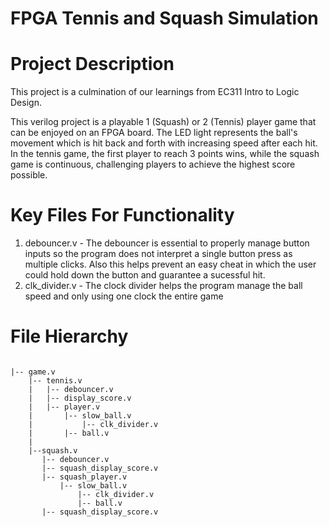 # FPGA Tennis and Squash Simulation

# Project Description
This project is a culmination of our learnings from EC311 Intro to Logic Design. 

This verilog project is a playable 1 (Squash) or 2 (Tennis) player game that can be enjoyed on an FPGA board. The LED light represents the ball's movement which is hit back and forth with increasing speed after each hit. In the tennis game, the first player to reach 3 points wins, while the squash game is continuous, challenging players to achieve the highest score possible.

# Key Files For Functionality
1. debouncer.v - The debouncer is essential to properly manage button inputs so the program does not interpret a single button press as multiple clicks. Also this helps prevent an easy cheat in which the user could hold down the button and guarantee a sucessful hit.
2. clk_divider.v - The clock divider helps the program manage the ball speed and only using one clock the entire game

# File Hierarchy

```

|-- game.v
    |-- tennis.v
    |   |-- debouncer.v
    |   |-- display_score.v
    |   |-- player.v
    |       |-- slow_ball.v
    |           |-- clk_divider.v
    |       |-- ball.v
    |
    |--squash.v
       |-- debouncer.v
       |-- squash_display_score.v
       |-- squash_player.v
           |-- slow_ball.v
               |-- clk_divider.v
               |-- ball.v
       |-- squash_display_score.v


```

